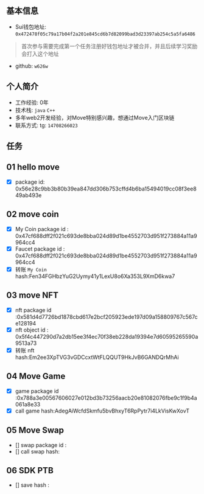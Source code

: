 ## 基本信息
- Sui钱包地址: `0x472478f05c79a17b04f2a201e845cd6b7d82099bad3d23397ab254c5a5fa6486`
> 首次参与需要完成第一个任务注册好钱包地址才被合并，并且后续学习奖励会打入这个地址
- github: `w626w`

## 个人简介
- 工作经验: 0年
- 技术栈: `java` `C++`
- 多年web2开发经验，对Move特别感兴趣，想通过Move入门区块链
- 联系方式: tg: `14708266023` 

## 任务

##   01 hello move  
- [x] package id: 0x56e28c9bb3b80b39ea847dd306b753cffd4b6ba15494019cc08f3ee849ab493e

##   02 move coin
- [x] My Coin package id : 0x47cf688dff2f021c693de8bba024d89d1be4552703d951f273884a11a9964cc4
- [x] Faucet package id : 0x47cf688dff2f021c693de8bba024d89d1be4552703d951f273884a11a9964cc4
- [x] 转账 `My Coin` hash:Fen34FGHbzYuG2Uymy41y1LexU8o6Xa353L9XmD6kwa7

##   03 move NFT
- [x] nft package id :0x581d4d7726bd1878cbd617e2bcf205923ede197d09a158809767c567ce128194
- [x] nft object id : 0x5f4c447290d7a2db15ee3f4ec70f38eb228da19394e7d60595265590a9513a73
- [x] 转账 nft  hash:Em2ee3XpTVG3vGDCcxtWtFLQQUT9HkJvB6GANDQrMhAi

##   04 Move Game
- [x] game package id :0x788a3e00567606027e012bd3b73256aacb20e81082076fbe9c1f9b4a061a8e33
- [x] call game hash:AdegAiWcfdSkmfu5bvBhxyT6RpPytr7i4LkVisKwXovT

##   05 Move Swap
- [] swap package id :
- [] call swap hash:

##   06 SDK PTB
- [] save hash :
